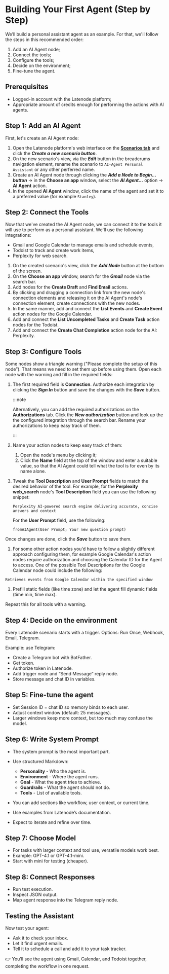 # Building Your First Agent (Step by Step)

We’ll build a personal assistant agent as an example. For that, we'll follow the steps in this recommended order:

1. Add an AI Agent node;
2. Connect the tools;
3. Configure the tools;
4. Decide on the environment;
5. Fine-tune the agent.

## Prerequisites

- Logged-in account with the Latenode platform;
- Appropriate amount of credits enough for performing the actions with AI agents.

## Step 1: Add an AI Agent

First, let's create an AI Agent node:

1. Open the Latenode platform's web interface on the [**Scenarios tab**](https://app.latenode.com/scenarios) and click the ***Create a new scenario button***.
2. On the new scenario's view, via the ***Edit*** button in the breadcrums navigation element, rename the scenario to `AI-Agent Personal Assistant` or any other perferred name.
3. Create an AI Agent node through clicking the ***Add a Node to Begin... button*** -> in the **Choose an app** window, select the ***AI Agent...*** option -> **AI Agent** action.
4. In the opened **AI Agent** window, click the name of the agent and set it to a preferred value (for example `Stanley`).

## Step 2: Connect the Tools

Now that we've created the AI Agent node, we can connect it to the tools it will use to perform as a personal assistant. We'll use the following integrations:

- Gmail and Google Calendar to manage emails and schedule events,
- Todoist to track and create work items,
- Perplexity for web search.

1. On the created scenario's view, click the ***Add Node*** button at the bottom of the screen.
2. On the **Choose an app** window, search for the ***Gmail*** node via the search bar.
3. Add nodes for the **Create Draft** and **Find Email** actions.
4. By clicking and dragging a connection link from the new node's connection elements and releasing it on the AI Agent's node's connection element, create connections with the new nodes.
5. In the same manner, add and connect the **List Events** and **Create Event** action nodes for the Google Calendar.
6. Add and connect the **List Uncompleted Tasks** and **Create Task** action nodes for the Todoist.
7. Add and connect the **Create Chat Completion** action node for the AI: Perplexity.

## Step 3: Configure Tools

Some nodes show a triangle warning ("Please complete the setup of this node”). That means we need to set them up before using them. Open each node with the warning and fill in the required fields:

1. The first required field is **Connection**. Authorize each integration by clicking the ***Sign In*** button and save the changes with the ***Save*** button.

    :::note

    Alternatively, you can add the required authorizations on the **Authorizations** tab. Click the ***New authorization*** button and look up the the configured integration through the search bar. Rename your authorizations to keep easy track of them.

    :::

1. Name your action nodes to keep easy track of them:

    1. Open the node's menu by clicking it;
    2. Click the **Name** field at the top of the window and enter a suitable value, so that the AI Agent could tell what the tool is for even by its name alone.

1. Tweak the **Tool Description** and **User Prompt** fields to match the desired behavior of the tool. For example, for the **Perplexity web_search** node's **Tool Description** field you can use the following snippet:

    ```text
    Perplexity AI-powered search engine delivering accurate, concise answers and context
    ```

    For the **User Prompt** field, use the following:

    ```text
    fromAIAgent(User Prompt; Your new question prompt)
    ```

Once changes are done, click the ***Save*** button to save them.

1. For some other action nodes you'd have to follow a slightly different approach configuring them, for example Google Calendar's action nodes require authorization and choosing the Calendar ID for the Agent to access. One of the possible Tool Descriptions for the Google Calendar node could include the following:

```text
Retrieves events from Google Calendar within the specified window
```

1. Prefill static fields (like time zone) and let the agent fill dynamic fields (time min, time max).

Repeat this for all tools with a warning.

## Step 4: Decide on the environment

Every Latenode scenario starts with a trigger. Options: Run Once, Webhook, Email, Telegram.

Example: use Telegram:

- Create a Telegram bot with BotFather.
- Get token.
- Authorize token in Latenode.
- Add trigger node and “Send Message” reply node.
- Store message and chat ID in variables.

## Step 5: Fine-tune the agent

- Set Session ID = chat ID so memory binds to each user.
- Adjust context window (default: 25 messages).
- Larger windows keep more context, but too much may confuse the model.

## Step 6: Write System Prompt

- The system prompt is the most important part.
- Use structured Markdown:

  - **Personality** - Who the agent is.
  - **Environment** - Where the agent runs.
  - **Goal** - What the agent tries to achieve.
  - **Guardrails** - What the agent should not do.
  - **Tools** - List of available tools.

- You can add sections like workflow, user context, or current time.
- Use examples from Latenode’s documentation.
- Expect to iterate and refine over time.

## Step 7: Choose Model

- For tasks with larger context and tool use, versatile models work best.
- Example: GPT-4.1 or GPT-4.1-mini.
- Start with mini for testing (cheaper).

## Step 8: Connect Responses

- Run test execution.
- Inspect JSON output.
- Map agent response into the Telegram reply node.

## Testing the Assistant

Now test your agent:

- Ask it to check your inbox.
- Let it find urgent emails.
- Tell it to schedule a call and add it to your task tracker.

👉 You’ll see the agent using Gmail, Calendar, and Todoist together, completing the workflow in one request.
